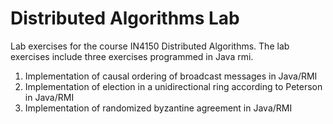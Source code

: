 # Distributed Algorithms Lab

Lab exercises for the course IN4150 Distributed Algorithms. The lab exercises include three exercises programmed in Java rmi.
1. Implementation of causal ordering of broadcast messages in Java/RMI
2. Implementation of election in a unidirectional ring according to Peterson in Java/RMI
3. Implementation of randomized byzantine agreement in Java/RMI

